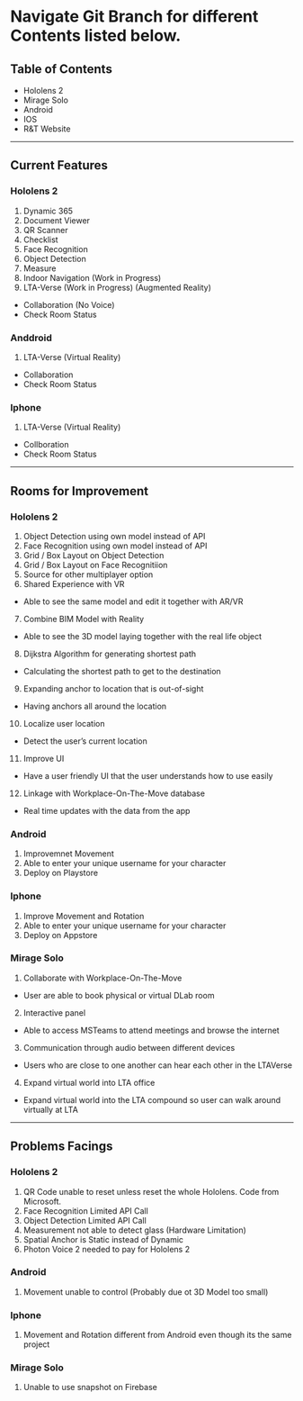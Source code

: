 # Navigate Git Branch for different Contents listed below.

## Table of Contents
- Hololens 2
- Mirage Solo
- Android
- IOS
- R&T Website

---

## Current Features

### Hololens 2

1) Dynamic 365
2) Document Viewer
3) QR Scanner
4) Checklist
5) Face Recognition
6) Object Detection
7) Measure
8) Indoor Navigation (Work in Progress)
9) LTA-Verse (Work in Progress) (Augmented Reality)
- Collaboration (No Voice)
- Check Room Status


### Anddroid 

1) LTA-Verse (Virtual Reality)
- Collaboration
- Check Room Status

### Iphone

1) LTA-Verse (Virtual Reality)
- Collboration
- Check Room Status

---

## Rooms for Improvement

### Hololens 2

1) Object Detection using own model instead of API 
2) Face Recognition using own model instead of API
3) Grid / Box Layout on Object Detection
4) Grid / Box Layout on Face Recognitiion
5) Source for other multiplayer option
6) Shared Experience with VR
- Able to see the same model and edit it together with AR/VR
7) Combine BIM Model with Reality 
- Able to see the 3D model laying together with the real life object
8) Dijkstra Algorithm for generating shortest path
- Calculating the shortest path to get to the destination
9) Expanding anchor to location that is out-of-sight
- Having anchors all around the location
10) Localize user location
- Detect the user’s current location
11) Improve UI
- Have a user friendly UI that the user understands how to use easily
12) Linkage with Workplace-On-The-Move database
- Real time updates with the data from the app

### Android

1) Improvemnet Movement
2) Able to enter your unique username for your character
3) Deploy on Playstore

### Iphone

1) Improve Movement and Rotation 
2) Able to enter your unique username for your character
3) Deploy on Appstore

### Mirage Solo
1) Collaborate with Workplace-On-The-Move
- User are able to book physical or virtual DLab room
2) Interactive panel
- Able to access MSTeams to attend meetings and browse the internet
3) Communication through audio between different devices
- Users who are close to one another can hear each other in the LTAVerse
4) Expand virtual world into LTA office
- Expand virtual world into the LTA compound so user can walk around virtually at LTA

---

## Problems Facings

### Hololens 2

1) QR Code unable to reset unless reset the whole Hololens. Code from Microsoft.
2) Face Recognition Limited API Call
3) Object Detection Limited API Call
4) Measurement not able to detect glass (Hardware Limitation)
5) Spatial Anchor is Static instead of Dynamic
6) Photon Voice 2 needed to pay for Hololens 2

### Android

1) Movement unable to control (Probably due ot 3D Model too small)

### Iphone

1) Movement and Rotation different from Android even though its the same project

### Mirage Solo

1) Unable to use snapshot on Firebase
